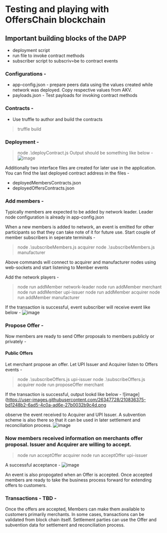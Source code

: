 # Testing and playing with OffersChain blockchain

## Important building blocks of the DAPP
- deployment script
- run file to invoke contract methods
- subscriber script to subscriv=be to contract events

### Configurations - 
- app-config.json - prepare peers data using the values created while network was deployed. Copy respective values from AKV.
- payloads.json - Test payloads for invoking contract methods 

### Contracts - 
- Use truffle to author and build the contracts
> truffle build

### Deployment - 
> node .\deployContract.js 
Output should be something like below - 
![image](https://user-images.githubusercontent.com/26347728/210831863-1c1d1034-9135-4534-bd78-12ad96df71c3.png)

Additionally two interface files are created for later use in the application. You can find the last deployed contract address in the files - 
- deployedMembersContracts.json
- deployedOffersContracts.json

### Add members - 
Typically members are expected to be added by network leader. Leader node configuration is already in app-config.json

When a new members is added to network, an event is emitted for other participants so that they can take note of it for future use.
Start couple of member subscribers in seperate terminals - 
> node .\subscribeMembers.js acquirer
> node .\subscribeMembers.js manufacturer

Above commands will connect to acquirer and manufacturer nodes using web-sockets and start listening to Member events


Add the network players - 

> node run addMember network-leader
> node run addMember merchant
> node run addMember upi-issuer
> node run addMember acquirer
> node run addMember manufacturer

If the transaction is successful, event subscriber will receive event like below - 
![image](https://user-images.githubusercontent.com/26347728/210834852-a42e7d95-c754-4311-a031-26186f1b3d98.png)

### Propose Offer - 
Now members are ready to send Offer proposals to members publicly or privately - 
#### Public Offers 
Let merchant propose an offer. Let UPI Issuer and Acquirer listen to Offers events - 
> node .\subscribeOffers.js upi-issuer
> node .\subscribeOffers.js acquirer
> node run proposeOffer merchant

If the transaction is successful, output lookd like below - 
![image](https://user-images.githubusercontent.com/26347728/210836375-bd1248b2-6ad5-4c0a-ad6e-27b0032b9c4d.png


observe the event received to Acquirer and UPI Issuer. A subvention scheme is also there so that it can be used in later settlement and reconciliation process.
![image](https://user-images.githubusercontent.com/26347728/210836445-47f30d35-f1e9-4b82-962b-92648def9151.png)

### Now members received information on merchants offer proposal. Issuer and Acquirer are willing to accept.
> node run acceptOffer acquirer
> node run acceptOffer upi-issuer

A successful acceptance - 
![image](https://user-images.githubusercontent.com/26347728/210837468-f9a71887-3811-4a02-abcb-b18f62a8fb04.png)

An event is also propogated when an Offer is accepted. Once accepted members are ready to take the business process forward for extending offers to customers.

### Transactions  - TBD - 
Once the offers are accepted, Members can make them available to customers primarily merchants. 
In some cases, transactions can be validated from block chain itself.
Settlement parties can use the Offer and subvention data for settlement and reconciliation process.



